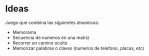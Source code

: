 # Ideas

Juego que combina las siguientes dinamicas:
- Memorama
- Secuencia de numeros en una matriz
- Recorrer un camino oculto
- Memorizar palabras o claves (numeros de telefono, placas, etc)

